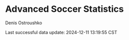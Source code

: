 # Advanced Soccer Statistics
Denis Ostroushko

<!-- gfm -->

Last successful data update: 2024-12-11 13:19:55 CST
